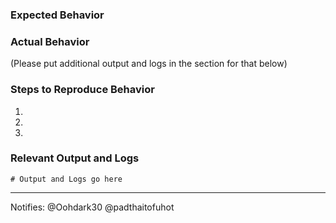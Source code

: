 ### Expected Behavior


### Actual Behavior
(Please put additional output and logs in the section for that below)

### Steps to Reproduce Behavior

1.
2.
3.

### Relevant Output and Logs
```
# Output and Logs go here
```

---
Notifies: @Oohdark30 @padthaitofuhot
